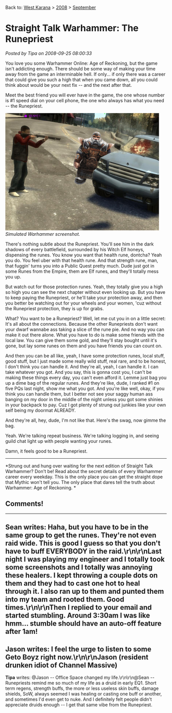 Back to: [West Karana](/posts/westkarana.md) > [2008](/posts/2008/westkarana.md) > [September](./westkarana.md)
# Straight Talk Warhammer: The Runepriest

*Posted by Tipa on 2008-09-25 08:00:33*

You love you some Warhammer Online: Age of Reckoning, but the game isn't addicting enough. There should be some way of making your time away from the game an interminable hell. If only... if only there was a career that could give you such a high that when you came down, all you could think about would be your next fix -- and the next after that.

Meet the best friend you will ever have in the game, the one whose number is #1 speed dial on your cell phone, the one who always has what you need -- the Runepriest.

![](../../../uploads/2008/09/grandtheftdorf.jpg "grandtheftdorf")  
*Simulated Warhammer screenshot.*

There's nothing subtle about the Runepriest. You'll see him in the dark shadows of every battlefield, surrounded by his Witch Elf honeys, dispensing the runes. You know you want that health rune, dontcha? Yeah you do. You feel uber with that health rune. And that strength rune, man, that fuggin' turns you into a Public Quest pretty much. Dude just got in some Runes from the Empire, them are Elf runes, and they'll totally mess you up.

But watch out for those protection runes. Yeah, they totally give you a high so high you can see the next chapter without even looking up. But you have to keep paying the Runepriest, or he'll take your protection away, and then you better be watching out for your wheels and your women, 'cuz without the Runepriest protection, they is up for grabs.

What? You want to be a Runepriest? Well, let me cut you in on a little secret: It's all about the connections. Because the other Runepriests don't want your dwarf wannabe ass taking a slice of the rune pie. And no way you can make it out there alone. What you have to do is make some friends with the local law. You can give them some gold, and they'll stay bought until it's gone, but lay some runes on them and you have friends you can count on.

And then you can be all like, yeah, I have some protection runes, local stuff, good stuff, but I just made some really wild stuff, real rare, and to be honest, I don't think you can handle it. And they're all, yeah, I can handle it. I can take whatever you got. And you say, this is gonna cost you, I can't be making these things every day, you can't even afford it. Lemme just bag you up a dime bag of the regular runes. And they're like, dude, I ranked #1 on five PQs last night, show me what you got. And you're like well, okay, if you think you can handle them, but I better not see your saggy human ass banging on my door in the middle of the night unless you got some shinies in your backpack to pay. Cuz I got plenty of strung out junkies like your own self being my doormat ALREADY.

And they're all, hey, dude, I'm not like that. Here's the swag, now gimme the bag.

Yeah. We're talking repeat business. We're talking logging in, and seeing guild chat light up with people wanting your runes.

Damn, it feels good to be a Runepriest.

---

*Strung out and hung over waiting for the next edition of Straight Talk Warhammer? Don't be! Read about the secret details of every Warhammer career every weekday. This is the only place you can get the straight dope that Mythic won't tell you. The only place that dares tell the truth about Warhammer: Age of Reckoning.
*
## Comments!
---
**Sean** writes: Haha, but you have to be in the same group to get the runes. They're not even raid wide. This is good I guess so that you don't have to buff EVERYBODY in the raid.\r\n\r\nLast night I was playing my engineer and I totally took some screenshots and I totally was annoying these healers. I kept throwing a couple dots on them and they had to cast one hot to heal through it. I also ran up to them and punted them into my team and rooted them. Good times.\r\n\r\nThen I replied to your email and started stumbling. Around 3:30am I was like hmm... stumble should have an auto-off feature after 1am!
---
**Jason** writes: I feel the urge to listen to some Geto Boyz right now.\r\n\r\nJason (resident drunken idiot of Channel Massive)
---
**Tipa** writes: @Jason -- Office Space changed my life.\r\n\r\n@Sean -- Runepriests remind me so much of my life as a druid in early EQ1. Short term regens, strength buffs, the more or less useless skin buffs, damage shields, SoW, always seemed I was healing or casting one buff or another, and sometimes I'd even get to nuke. And I definitely felt people didn't appreciate druids enough -- I get that same vibe from the Runepriest.
